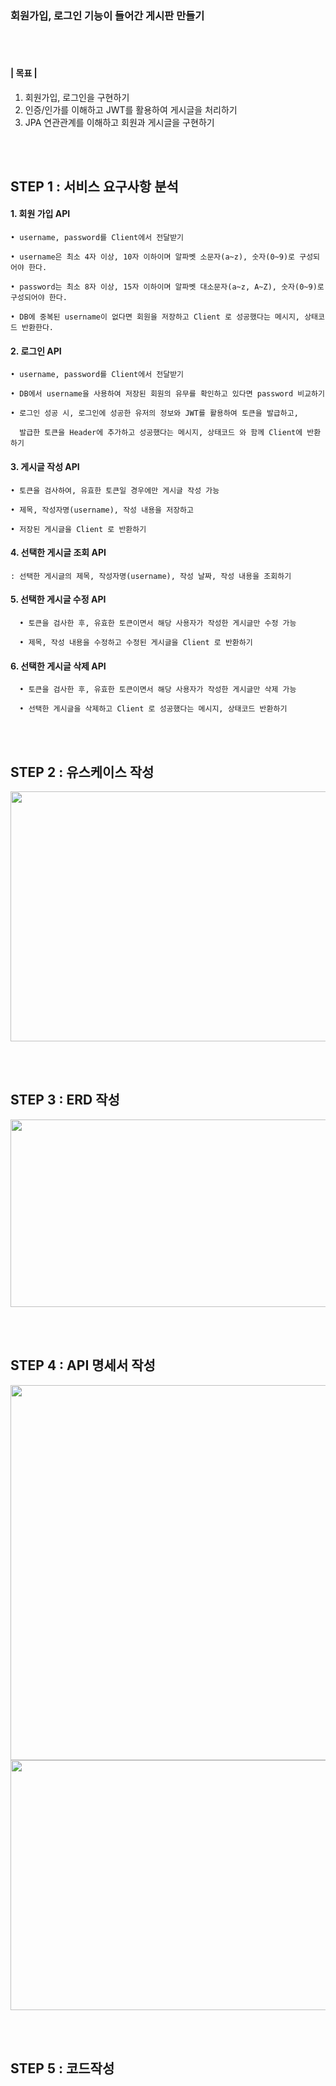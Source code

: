 ### 회원가입, 로그인 기능이 들어간 게시판 만들기 
<br/> <br/> 

#### | 목표 |
  1. 회원가입, 로그인을 구현하기
  2. 인증/인가를 이해하고 JWT를 활용하여 게시글을 처리하기
  3. JPA 연관관계를 이해하고 회원과 게시글을 구현하기

<br/> <br/> 

## STEP 1 : 서비스 요구사항 분석


 #### 1. 회원 가입 API

    • username, password를 Client에서 전달받기

    • username은 최소 4자 이상, 10자 이하이며 알파벳 소문자(a~z), 숫자(0~9)로 구성되어야 한다.

    • password는 최소 8자 이상, 15자 이하이며 알파벳 대소문자(a~z, A~Z), 숫자(0~9)로 구성되어야 한다.

    • DB에 중복된 username이 없다면 회원을 저장하고 Client 로 성공했다는 메시지, 상태코드 반환한다.

 

  #### 2. 로그인 API

    • username, password를 Client에서 전달받기

    • DB에서 username을 사용하여 저장된 회원의 유무를 확인하고 있다면 password 비교하기

    • 로그인 성공 시, 로그인에 성공한 유저의 정보와 JWT를 활용하여 토큰을 발급하고,

      발급한 토큰을 Header에 추가하고 성공했다는 메시지, 상태코드 와 함께 Client에 반환하기

 

  #### 3. 게시글 작성 API 

    • 토큰을 검사하여, 유효한 토큰일 경우에만 게시글 작성 가능

    • 제목, 작성자명(username), 작성 내용을 저장하고

    • 저장된 게시글을 Client 로 반환하기

 

  #### 4. 선택한 게시글 조회 API

    : 선택한 게시글의 제목, 작성자명(username), 작성 날짜, 작성 내용을 조회하기

 

   #### 5. 선택한 게시글 수정 API 

      • 토큰을 검사한 후, 유효한 토큰이면서 해당 사용자가 작성한 게시글만 수정 가능

      • 제목, 작성 내용을 수정하고 수정된 게시글을 Client 로 반환하기

 

   #### 6. 선택한 게시글 삭제 API

      • 토큰을 검사한 후, 유효한 토큰이면서 해당 사용자가 작성한 게시글만 삭제 가능

      • 선택한 게시글을 삭제하고 Client 로 성공했다는 메시지, 상태코드 반환하기
      
<br/> <br/> 

## STEP 2 :  유스케이스 작성

<img src="https://img1.daumcdn.net/thumb/R1280x0/?scode=mtistory2&fname=https%3A%2F%2Fblog.kakaocdn.net%2Fdn%2Fdase29%2FbtrZqS36imb%2FhQVeYLW3RIOUIl94QZior0%2Fimg.jpg"  width="600" height="400">

<br/> <br/> 


## STEP 3 :  ERD 작성
<img src="https://img1.daumcdn.net/thumb/R1280x0/?scode=mtistory2&fname=https%3A%2F%2Fblog.kakaocdn.net%2Fdn%2Fbjn7Lx%2FbtrZuDxBn0d%2FarPrZmDRfhsJ3hglN13C30%2Fimg.png"  width="600" height="300">

<br/><br/>


## STEP 4 :   API 명세서 작성
<img src="https://img1.daumcdn.net/thumb/R1280x0/?scode=mtistory2&fname=https%3A%2F%2Fblog.kakaocdn.net%2Fdn%2F3BIAM%2FbtrZrUGQzoI%2FapZzTKE35ZuEZK4E9V1dV1%2Fimg.png"  width="800" height="600">
<img src="https://img1.daumcdn.net/thumb/R1280x0/?scode=mtistory2&fname=https%3A%2F%2Fblog.kakaocdn.net%2Fdn%2FzIDWR%2FbtrZqFYhnou%2FJGqBmK60mjc5mF0mxBYvC0%2Fimg.png"  width="800" height="400">

<br/><br/>

## STEP 5 :  코드작성

<br/><br/>

 
